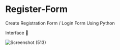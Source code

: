 # Register-Form

Create Registration Form / Login Form Using Python

Interface 🎫

![Screenshot (513)](https://user-images.githubusercontent.com/87766409/141605537-f8f7a78f-c135-4321-9ea7-578790613d99.png)
